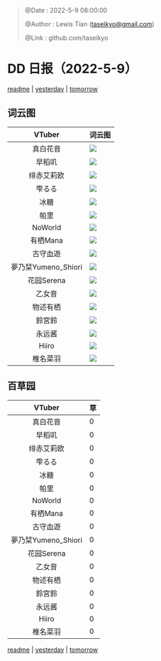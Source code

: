> @Date    : 2022-5-9 08:00:00
>
> @Author  : Lewis Tian (taseikyo@gmail.com)
>
> @Link    : github.com/taseikyo

# DD 日报（2022-5-9）

[readme](../README.md) | [yesterday](2022-5-8.md) | [tomorrow](2022-5-10.md)

## 词云图

|VTuber|词云图|
|:-:|-|
|真白花音|![](../../images/daily/21402309_2022-5-9_purge_wordcloud.png)|
|早稻叽|![](../../images/daily/41682_2022-5-9_purge_wordcloud.png)|
|绯赤艾莉欧|![](../../images/daily/21396545_2022-5-9_purge_wordcloud.png)|
|雫るる|![](../../images/daily/21013446_2022-5-9_purge_wordcloud.png)|
|冰糖|![](../../images/daily/876396_2022-5-9_purge_wordcloud.png)|
|帕里|![](../../images/daily/4895312_2022-5-9_purge_wordcloud.png)|
|NoWorld|![](../../images/daily/21448649_2022-5-9_purge_wordcloud.png)|
|有栖Mana|![](../../images/daily/6542258_2022-5-9_purge_wordcloud.png)|
|古守血遊|![](../../images/daily/8725120_2022-5-9_purge_wordcloud.png)|
|夢乃栞Yumeno_Shiori|![](../../images/daily/14052636_2022-5-9_purge_wordcloud.png)|
|花园Serena|![](../../images/daily/14327465_2022-5-9_purge_wordcloud.png)|
|乙女音|![](../../images/daily/21320551_2022-5-9_purge_wordcloud.png)|
|物述有栖|![](../../images/daily/21449083_2022-5-9_purge_wordcloud.png)|
|鈴宮鈴|![](../../images/daily/21685677_2022-5-9_purge_wordcloud.png)|
|永远酱|![](../../images/daily/21701071_2022-5-9_purge_wordcloud.png)|
|Hiiro|![](../../images/daily/21919321_2022-5-9_purge_wordcloud.png)|
|椎名菜羽|![](../../images/daily/22347054_2022-5-9_purge_wordcloud.png)|

## 百草园

|VTuber|草|
|:-:|-|
|真白花音|0|
|早稻叽|0|
|绯赤艾莉欧|0|
|雫るる|0|
|冰糖|0|
|帕里|0|
|NoWorld|0|
|有栖Mana|0|
|古守血遊|0|
|夢乃栞Yumeno_Shiori|0|
|花园Serena|0|
|乙女音|0|
|物述有栖|0|
|鈴宮鈴|0|
|永远酱|0|
|Hiiro|0|
|椎名菜羽|0|

[readme](../README.md) | [yesterday](2022-5-8.md) | [tomorrow](2022-5-10.md)
